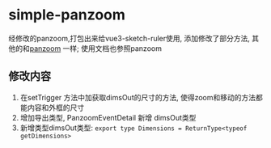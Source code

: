 # simple-panzoom
经修改的panzoom,打包出来给vue3-sketch-ruler使用, 添加修改了部分方法, 其他的和[panzoom](https://github.com/timmywil/panzoom) 一样; 使用文档也参照panzoom

## 修改内容
1. 在setTrigger 方法中加获取dimsOut的尺寸的方法, 使得zoom和移动的方法都能内容和外框的尺寸
2. 增加导出类型, PanzoomEventDetail 新增 dimsOut类型
3. 新增类型dimsOut类型: `export type Dimensions = ReturnType<typeof getDimensions>`
